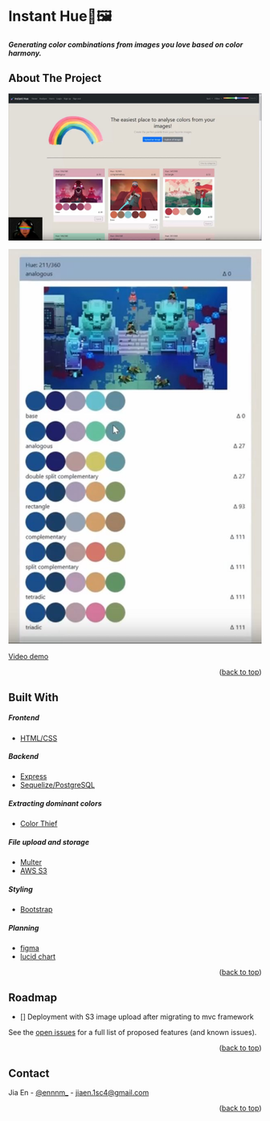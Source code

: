 <div id="top"></div>

# Instant Hue🌈🖼

##### Generating color combinations from images you love based on color harmony.

<!-- ABOUT THE PROJECT -->

## About The Project

![front page screenshot](/images/frontpage-ss.JPG)

![analysed image and their harmonies](/images/analysed-image.JPG)

[ Video demo](https://youtu.be/NIasKvvgMTE)

<p align="right">(<a href="#top">back to top</a>)</p>

## Built With

##### Frontend

- [HTML/CSS](https://www.w3schools.com/html/html_css.asp)

##### Backend

- [Express](https://expressjs.com/)
- [Sequelize/PostgreSQL](https://sequelize.org/v7/)

##### Extracting dominant colors

- [Color Thief](https://lokeshdhakar.com/projects/color-thief/)

##### File upload and storage

- [Multer](https://www.npmjs.com/package/multer)
- [AWS S3](https://aws.amazon.com/s3/)

##### Styling

- [Bootstrap](https://getbootstrap.com/)

##### Planning

- [figma](https://www.figma.com/file/MkB8GNlBjfvETmLMelSQvh/instant_color_wireframes?node-id=0%3A1)
- [lucid chart](https://github.com/Ennnm/instant-hue/tree/main/planning/Instant-color-evaluator-ERD.pdf)

<p align="right">(<a href="#top">back to top</a>)</p>

<!-- ROADMAP -->

## Roadmap

- [] Deployment with S3 image upload after migrating to mvc framework

See the [open issues](https://github.com/ennnm/succinct_cut/issues) for a full list of proposed features (and known issues).

<p align="right">(<a href="#top">back to top</a>)</p>

<!-- CONTACT -->

## Contact

Jia En - [@ennnm\_](https://twitter.com/ennnm_) - jiaen.1sc4@gmail.com

<p align="right">(<a href="#top">back to top</a>)</p>

<!-- MARKDOWN LINKS & IMAGES -->
<!-- https://www.markdownguide.org/basic-syntax/#reference-style-links -->

[contributors-shield]: https://img.shields.io/github/contributors/github_username/repo_name.svg?style=for-the-badge
[contributors-url]: https://github.com/github_username/repo_name/graphs/contributors
[forks-shield]: https://img.shields.io/github/forks/github_username/repo_name.svg?style=for-the-badge
[forks-url]: https://github.com/github_username/repo_name/network/members
[stars-shield]: https://img.shields.io/github/stars/github_username/repo_name.svg?style=for-the-badge
[stars-url]: https://github.com/github_username/repo_name/stargazers
[issues-shield]: https://img.shields.io/github/issues/github_username/repo_name.svg?style=for-the-badge
[issues-url]: https://github.com/github_username/repo_name/issues
[license-shield]: https://img.shields.io/github/license/github_username/repo_name.svg?style=for-the-badge
[license-url]: https://github.com/github_username/repo_name/blob/master/LICENSE.txt
[linkedin-shield]: https://img.shields.io/badge/-LinkedIn-black.svg?style=for-the-badge&logo=linkedin&colorB=555
[linkedin-url]: https://linkedin.com/in/linkedin_username
[product-screenshot]: images/screenshot.png
